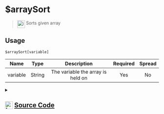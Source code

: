 # $arraySort
> <img align="top" src="https://upload.wikimedia.org/wikipedia/commons/thumb/e/e4/Infobox_info_icon.svg/160px-Infobox_info_icon.svg.png?20150409153300" alt="image" width="25" height="auto"> Sorts given array
## Usage
```
$arraySort[variable]
```
| Name | Type | Description | Required | Spread
| :---: | :---: | :---: | :---: | :---: |
variable | String | The variable the array is held on | Yes | No
<details>
<summary>
    
## <img align="top" src="https://cdn4.iconfinder.com/data/icons/iconsimple-logotypes/512/github-512.png" alt="image" width="25" height="auto">  [Source Code](https://github.com/tryforge/ForgeScript-V2/blob/main/src/native/arraySort.ts)
    
</summary>
    
```ts
import { ArgType, NativeFunction, Return } from "../structures"

export default new NativeFunction({
    name: "$arraySort",
    version: "1.2.0",
    description: "Sorts given array",
    unwrap: true,
    brackets: true,
    args: [
        {
            name: "variable",
            description: "The variable the array is held on",
            type: ArgType.String,
            rest: false,
            required: true,
        }
    ],
    execute(ctx, [variable]) {
        const arr = ctx.getEnvironmentInstance(Array, variable)
        if (arr !== null) ctx.setEnvironmentKey(variable, arr.sort())
        return Return.success()
    },
})

```
    
</details>